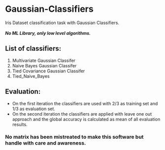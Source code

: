 # Gaussian-Classifiers
Iris Dataset classification task with Gaussian Classifiers.<br/><br/>
***No ML Library, only low level algorithms.***

## List of classifiers:
1. Multivariate Gaussian Classifer
2. Naive Bayes Gaussian Classifer
3. Tied Covariance Gaussian Classifer
4. Tied_Naive_Bayes <br/>

## Evaluation:
- On the first iteration the classifiers are used with 2/3 as training set and 1/3 as evaluation set.
- On the second iteration the classifiers are applied with leave one out approach and the global accuracy is calculated as mean of all evaluation results.<br/>

### No matrix has been mistreated to make this software but handle with care and awareness.
